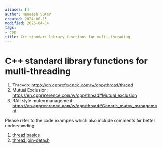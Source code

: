 ```yaml
---
aliases: []
author: Maneesh Sutar
created: 2024-06-15
modified: 2025-04-14
tags:
- cpp
title: C++ standard library functions for multi-threading
---
```


# C++ standard library functions for multi-threading

1. Threads: <https://en.cppreference.com/w/cpp/thread/thread>
1. Mutual Exclusion: <https://en.cppreference.com/w/cpp/thread#Mutual_exclusion>
1. RAII style mutex management: <https://en.cppreference.com/w/cpp/thread#Generic_mutex_management>

Please refer to the code examples which also include comments for better understanding:

1. [thread basics](https://github.com/maneesh29s/just-cpp-things/blob/main/src/thread_mutex.cc)
1. [thread join-detach](https://github.com/maneesh29s/just-cpp-things/blob/main/src/thread_join_detach_joinable.cc)

